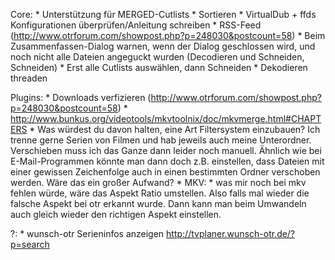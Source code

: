 Core:
    * Unterstützung für MERGED-Cutlists
    * Sortieren
    * VirtualDub + ffds Konfigurationen überprüfen/Anleitung schreiben
    * RSS-Feed (http://www.otrforum.com/showpost.php?p=248030&postcount=58)
    * Beim Zusammenfassen-Dialog warnen, wenn der Dialog geschlossen wird, und noch nicht alle Dateien angeguckt wurden (Decodieren und Schneiden, Schneiden)
    * Erst alle Cutlists auswählen, dann Schneiden
    * Dekodieren threaden

Plugins:
    * Downloads verfizieren (http://www.otrforum.com/showpost.php?p=248030&postcount=58)
    * http://www.bunkus.org/videotools/mkvtoolnix/doc/mkvmerge.html#CHAPTERS
    * Was würdest du davon halten, eine Art Filtersystem einzubauen? Ich trenne gerne Serien von Filmen und hab jeweils auch meine Unterordner. Verschieben muss ich das Ganze dann leider noch manuell. Ähnlich wie bei E-Mail-Programmen könnte man dann doch z.B. einstellen, dass Dateien mit einer gewissen Zeichenfolge auch in einen bestimmten Ordner verschoben werden. Wäre das ein großer Aufwand?
    * MKV:
          * was mir noch bei mkv fehlen würde, wäre das Aspekt Ratio umstellen. Also falls mal wieder die falsche Aspekt bei otr erkannt wurde. Dann kann man beim Umwandeln auch gleich wieder den richtigen Aspekt einstellen. 

?:
    * wunsch-otr Serieninfos anzeigen http://tvplaner.wunsch-otr.de/?p=search 
